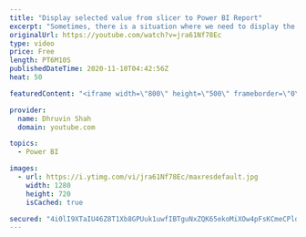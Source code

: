 ```yaml
---
title: "Display selected value from slicer to Power BI Report"
excerpt: "Sometimes, there is a situation where we need to display the selected slicer value in the title of our Power BI visualization. Meaning, we need to set the Dynamic value for our Title column based on the slicer selection. How can we achieve this? How can we set dynamic title value for our Power BI visualization?"
originalUrl: https://youtube.com/watch?v=jra61Nf78Ec
type: video
price: Free
length: PT6M10S
publishedDateTime: 2020-11-10T04:42:56Z
heat: 50

featuredContent: "<iframe width=\"800\" height=\"500\" frameborder=\"0\" src=\"https://www.youtube.com/embed/jra61Nf78Ec\" allow=\"accelerometer; autoplay; encrypted-media; gyroscope; picture-in-picture\" allowfullscreen></iframe>"

provider:
  name: Dhruvin Shah
  domain: youtube.com

topics:
  - Power BI

images:
  - url: https://i.ytimg.com/vi/jra61Nf78Ec/maxresdefault.jpg
    width: 1280
    height: 720
    isCached: true

secured: "4i0lI9XTaIU46Z8T1Xb8GPUuk1uwfIBTguNxZQK65ekoMiXOw4pFsKCmeCPldaewavqqyU3sMf1W5ibRiwaHvDbpt4K7Ipde6cN7ZA6EqQGWp8ze6wzMsOKah67Qf55HaKSDkiubi62664s+pqx70LsGjPYA11XOY3yCOb/e7vcYUIIxQChdobd2IyOcdDRLdiRPDMZQ44aOg9x7hm3HfNcRxhrSi8v711RFF1s6UcIR1flhKerfb68a90CRmmkPmEze8uctDv7aweM+9O6JE6Et/6piMuGmmpLdbAgbfZvbtIrTChfZtRBB7tfNvt9T+soyFzEqhcg13qvXuy74qjCy+87uhZBPPdtklKXd4B8VTMkf4eYZMqxjb5eJuOvVua5/fODQ/IqFStuxk/5uaE8zpP8SiDoEvs1ectnvarw=;7jjzdD4op0yW7pLyZur1Kw=="
---
```



